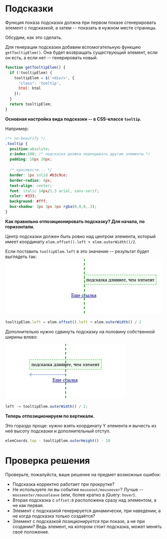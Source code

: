 # Подсказки

Функция показа подсказки должна при первом показе сгенерировать элемент с подсказкой, а затем -- показать в нужном месте страницы.

Обсудим, как это сделать.

Для генерации подсказки добавим вспомогательную функцию `getTooltipElem()`. Она будет возвращать существующий элемент, если он есть, а если нет -- генерировать новый.

```js
function getTooltipElem() {
  if (!tooltipElem) {
    tooltipElem = $('<div/>', {
      "class": 'tooltip',
      html: html
    });
  }
  return tooltipElem;
}
```

**Основная настройка вида подсказки -- в CSS-классе `tooltip`.**

Например:

```css
/*+ no-beautify */
.tooltip {
  position:absolute;
  z-index:100; /* подсказка должна перекрывать другие элементы */
  padding: 10px 20px;

  /* красивости... */
  border: 1px solid #b3c9ce;
  border-radius: 4px;
  text-align: center;
  font: italic 14px/1.3 arial, sans-serif;
  color: #333;
  background: #fff;
  box-shadow: 3px 3px 3px rgba(0,0,0,.3);
}
```

**Как правильно отпозиционировать подсказку? Для начала, по горизонтали.**

Центр подсказки должен быть ровно над центром элемента, который имеет координату `elem.offset().left + elem.outerWidth()/2`.

Если поставить `tooltipElem.left` в это значение -- результат будет выглядеть так:
![](tooltip-fixed-center.png)

```js
tooltipElem.left = elem.offset().left + elem.outerWidth() / 2
```

Дополнительно нужно сдвинуть подсказку на половину собственной ширины влево:

![](tooltip-fixed-center2.png)

```js
left -= tooltipElem.outerWidth() / 2;
```

**Теперь отпозиционируем по вертикали.**

Это гораздо проще: нужно взять координату Y элемента и вычесть из неё высоту подсказки и дополнительный отступ.

```js
elemCoords.top - tooltipElem.outerHeight() - 10
```

# Проверка решения

Проверьте, пожалуйста, ваше решение на предмет возможных ошибок:

- Подсказка корректно работает при прокрутке?
- Не используете ли вы события `mouseout/mouseover`? Лучше -- `mouseenter/mouseleave` (или, более кратко в jQuery: `hover`).
- Вторая подсказка с `offset:0` расположена сразу над элементом, а не как первая.
- Элемент с подсказкой генерируется динамически, при наведении, а не когда подсказка только создаётся?
- Элемент с подсказкой *позиционируется* при показе, а не при создании? Ведь элемент, на котором стоит подсказка, может менять своё положение.

